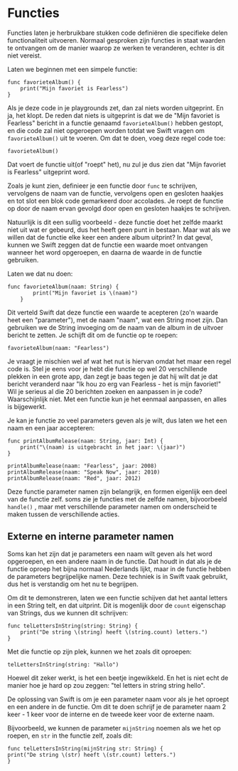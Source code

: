 # Functies

Functies laten je herbruikbare stukken code definiëren die specifieke delen functionaliteit uitvoeren. Normaal gesproken zijn functies in staat waarden te ontvangen om de manier waarop ze werken te veranderen, echter is dit niet vereist.

Laten we beginnen met een simpele functie:

    func favorieteAlbum() {
        print("Mijn favoriet is Fearless")
    }
    

Als je deze code in je playgrounds zet, dan zal niets worden uitgeprint. En ja, het klopt. De reden dat niets is uitgeprint is dat we de "Mijn favoriet is Fearless" bericht in a functie genaamd `favorieteAlbum()` hebben gestopt, en die code zal niet opgeroepen worden totdat we Swift vragen om `favorieteAlbum()` uit te voeren. Om dat te doen, voeg deze regel code toe:

    favorieteAlbum()
    

Dat voert de functie uit(of "roept" het), nu zul je dus zien dat "Mijn favoriet is Fearless" uitgeprint word.

Zoals je kunt zien, definieer je een functie door `func` te schrijven, vervolgens de naam van de functie, vervolgens open en gesloten haakjes en tot slot een blok code gemarkeerd door accolades. Je roept de functie op door de naam ervan gevolgd door open en gesloten haakjes te schrijven.  

Natuurlijk is dit een sullig voorbeeld - deze functie doet het zelfde maarkt niet uit wat er gebeurd, dus het heeft geen punt in bestaan. Maar wat als we willen dat de functie elke keer een andere album uitprint? In dat geval, kunnen we Swift zeggen dat de functie een waarde moet ontvangen wanneer het word opgeroepen, en daarna de waarde in de functie gebruiken.

Laten we dat nu doen:

    func favorieteAlbum(naam: String) {
            print("Mijn favoriet is \(naam)")
        }

Dit verteld Swift dat deze functie een waarde te acepteren (zo'n waarde heet een "parameter"), met de naam "naam", wat een String moet zijn. Dan gebruiken we de String invoeging om de naam van de album in de uitvoer bericht te zetten. Je schijft dit om de functie op te roepen: 

    favorieteAlbum(naam: "Fearless")


Je vraagt je mischien wel af wat het nut is hiervan omdat het maar een regel code is. Stel je eens voor je hebt die functie op wel 20 verschillende plekken in een grote app, dan zegt je baas tegen je dat hij wilt dat je dat bericht veranderd naar "Ik hou zo erg van Fearless - het is mijn favoriet!" Wil je serieus al die 20 berichten zoeken en aanpassen in je code? Waarschijnlijk niet. Met een functie kun je het eenmaal aanpassen, en alles is bijgewerkt.

Je kan je functie zo veel parameters geven als je wilt, dus laten we het een naam en een jaar accepteren:

    func printAlbumRelease(naam: String, jaar: Int) {
        print("\(naam) is uitgebracht in het jaar: \(jaar)")
    }

    printAlbumRelease(naam: "Fearless", jaar: 2008)
    printAlbumRelease(naam: "Speak Now", jaar: 2010)
    printAlbumRelease(naam: "Red", jaar: 2012)


Deze functie parameter namen zijn belangrijk, en formen eigenlijk een deel van de functie zelf. soms zie je functies met de zelfde namen, bijvoorbeeld `handle()` , maar met verschillende parameter namen om onderscheid te maken tussen de verschillende acties.

## Externe en interne parameter namen

Soms kan het zijn dat je parameters een naam wilt geven als het word opgeroepen, en een andere naam in de functie. Dat houdt in dat als je de functie oproep het bijna normaal Nederlands lijkt, maar in de functie hebben de parameters begrijpelijke namen. Deze techniek is in Swift vaak gebruikt, dus het is verstandig om het nu te begrijpen.

Om dit te demonstreren, laten we een functie schijven dat het aantal letters in een String telt, en dat uitprint. Dit is mogenlijk door de `count` eigenschap van Strings, dus we kunnen dit schrijven:

    func telLettersInString(string: String) {
        print("De string \(string) heeft \(string.count) letters.")
    }

Met die functie op zijn plek, kunnen we het zoals dit oproepen:

    telLettersInString(string: "Hallo") 

Hoewel dit zeker werkt, is het een beetje ingewikkeld. En het is niet echt de manier hoe je hard op zou zeggen: "tel letters in string string hello".

De oplossing van Swift is om je een parameter naam voor als je het oproept en een andere in de functie. Om dit te doen schrijf je de parameter naam 2 keer - 1 keer voor de interne en de tweede keer voor de externe naam.

Bijvoorbeeld, we kunnen de parameter `mijnString` noemen als we het op roepen, en `str` in the functie zelf, zoals dit:

    func telLettersInString(mijnString str: String) {
    print("De string \(str) heeft \(str.count) letters.")
    }
    
